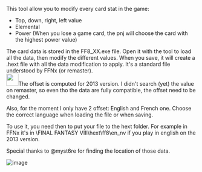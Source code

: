This tool allow you to modify every card stat in the game:
- Top, down, right, left value
- Elemental
- Power (When you lose a game card, the pnj will choose the card with the highest power value)

The card data is stored in the FF8_XX.exe file. Open it with the tool to load all the data, then modify the different values.
When you save, it will create a .hext file with all the data modification to apply. It's a standard file understood by FFNx (or remaster).<br/>
<img src="https://github.com/user-attachments/assets/9c0ae324-458f-452a-bd15-77dc442bd4a8" width="32" height="32"></img>The offset is computed for 2013 version. I didn't search (yet) the value on remaster, so even tho the data are fully compatible, the offset need to be changed.

Also, for the moment I only have 2 offset: English and French one. Choose the correct language when loading the file or when saving.

To use it, you need then to put your file to the hext folder. For example in FFNx it's in \FINAL FANTASY VIII\hext\ff8\en_nv if you play in english on the 2013 version.

Special thanks to @myst6re for finding the location of those data.

![image](https://github.com/user-attachments/assets/857d7f66-d668-449a-a937-4005cb209dd0)



